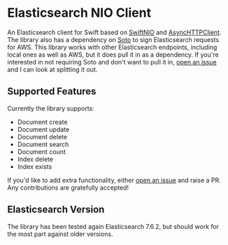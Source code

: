 # Elasticsearch NIO Client

An Elasticsearch client for Swift based on [SwiftNIO](https://github.com/apple/swift-nio) and [AsyncHTTPClient](https://github.com/swift-server/async-http-client). The library also has a dependency on [Soto](https://github.com/soto-project/soto) to sign Elasticsearch requests for AWS. This library works with other Elasticsearch endpoints, including local ones as well as AWS, but it does pull it in as a dependency. If you're interested in not requiring Soto and don't want to pull it in, [open an issue](https://github.com/brokenhandsio/elasticsearch-nio-client/issues/new) and I can look at splitting it out.

## Supported Features

Currently the library supports:

* Document create
* Document update
* Document delete
* Document search
* Document count
* Index delete
* Index exists

If you'd like to add extra functionality, either [open an issue](https://github.com/brokenhandsio/elasticsearch-nio-client/issues/new) and raise a PR. Any contributions are gratefully accepted!

## Elasticsearch Version

The library has been tested again Elasticsearch 7.6.2, but should work for the most part against older versions.